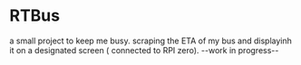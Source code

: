 # RTBus
a small project to keep me busy. scraping the ETA of my bus and displayinh it on a designated screen ( connected to RPI zero). --work in progress--
